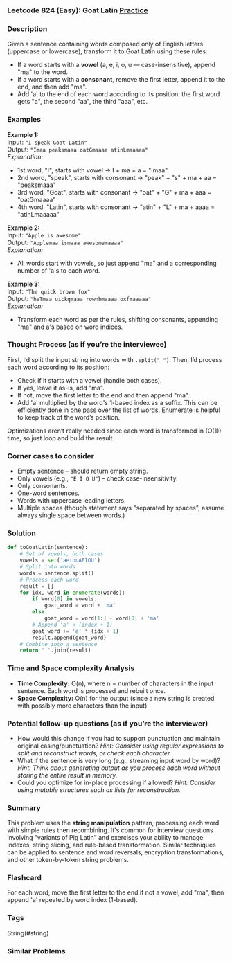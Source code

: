 ### Leetcode 824 (Easy): Goat Latin [Practice](https://leetcode.com/problems/goat-latin)

### Description  
Given a sentence containing words composed only of English letters (uppercase or lowercase), transform it to Goat Latin using these rules:
- If a word starts with a **vowel** (a, e, i, o, u — case-insensitive), append "ma" to the word.
- If a word starts with a **consonant**, remove the first letter, append it to the end, and then add "ma".
- Add 'a' to the end of each word according to its position: the first word gets "a", the second "aa", the third "aaa", etc.

### Examples  

**Example 1:**  
Input: `"I speak Goat Latin"`  
Output: `"Imaa peaksmaaa oatGmaaaa atinLmaaaaa"`  
*Explanation:*
- 1st word, "I", starts with vowel → I + ma + a = "Imaa"
- 2nd word, "speak", starts with consonant → "peak" + "s" + ma + aa = "peaksmaaa"
- 3rd word, "Goat", starts with consonant → "oat" + "G" + ma + aaa = "oatGmaaaa"
- 4th word, "Latin", starts with consonant → "atin" + "L" + ma + aaaa = "atinLmaaaaa"

**Example 2:**  
Input: `"Apple is awesome"`  
Output: `"Applemaa ismaaa awesomemaaaa"`  
*Explanation:*
- All words start with vowels, so just append "ma" and a corresponding number of 'a's to each word.

**Example 3:**  
Input: `"The quick brown fox"`  
Output: `"heTmaa uickqmaaa rownbmaaaa oxfmaaaaa"`  
*Explanation:*
- Transform each word as per the rules, shifting consonants, appending "ma" and a's based on word indices.

### Thought Process (as if you’re the interviewee)  
First, I’d split the input string into words with `.split(" ")`. Then, I’d process each word according to its position:
- Check if it starts with a vowel (handle both cases).
- If yes, leave it as-is, add "ma".
- If not, move the first letter to the end and then append "ma".
- Add 'a' multiplied by the word's 1-based index as a suffix.
This can be efficiently done in one pass over the list of words. Enumerate is helpful to keep track of the word’s position.

Optimizations aren’t really needed since each word is transformed in \(O(1)\) time, so just loop and build the result.

### Corner cases to consider  
- Empty sentence – should return empty string.
- Only vowels (e.g., `"E I O U"`) – check case-insensitivity.
- Only consonants.
- One-word sentences.
- Words with uppercase leading letters.
- Multiple spaces (though statement says "separated by spaces", assume always single space between words.)

### Solution

```python
def toGoatLatin(sentence):
    # Set of vowels, both cases
    vowels = set('aeiouAEIOU')
    # Split into words
    words = sentence.split()
    # Process each word
    result = []
    for idx, word in enumerate(words):
        if word[0] in vowels:
            goat_word = word + 'ma'
        else:
            goat_word = word[1:] + word[0] + 'ma'
        # Append 'a' × (index + 1)
        goat_word += 'a' * (idx + 1)
        result.append(goat_word)
    # Combine into a sentence
    return ' '.join(result)
```

### Time and Space complexity Analysis  

- **Time Complexity:** O(n), where n = number of characters in the input sentence. Each word is processed and rebuilt once.
- **Space Complexity:** O(n) for the output (since a new string is created with possibly more characters than the input).

### Potential follow-up questions (as if you’re the interviewer)  

- How would this change if you had to support punctuation and maintain original casing/punctuation?
  *Hint: Consider using regular expressions to split and reconstruct words, or check each character.*
- What if the sentence is very long (e.g., streaming input word by word)?
  *Hint: Think about generating output as you process each word without storing the entire result in memory.*
- Could you optimize for in-place processing if allowed?
  *Hint: Consider using mutable structures such as lists for reconstruction.*

### Summary
This problem uses the **string manipulation** pattern, processing each word with simple rules then recombining. It's common for interview questions involving "variants of Pig Latin" and exercises your ability to manage indexes, string slicing, and rule-based transformation. Similar techniques can be applied to sentence and word reversals, encryption transformations, and other token-by-token string problems.


### Flashcard
For each word, move the first letter to the end if not a vowel, add "ma", then append 'a' repeated by word index (1-based).

### Tags
String(#string)

### Similar Problems
